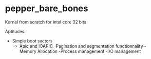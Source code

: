 # pepper_bare_bones


Kernel from scratch for intel core 32 bits

Aptitudes: 
- Simple boot sectors	
	- Apic and IOAPIC
	-Pagination and segmentation functionnality
	-Memory Allocation
	-Process management
	-I/O management

